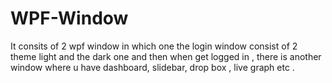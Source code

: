 # WPF-Window
It consits of 2 wpf window in which one the login window consist of 2 theme light and the dark one and then when get logged in , there is another window where u have dashboard, slidebar, drop box , live graph etc .
